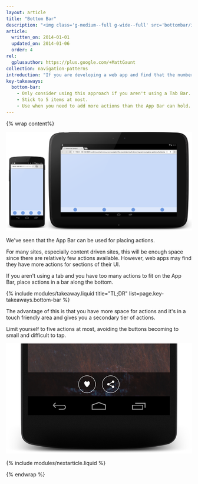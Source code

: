 ```yaml
---
layout: article
title: "Bottom Bar"
description: "<img class='g-medium--full g-wide--full' src='bottombar/images/bottombar.png'>If you are developing a web app and find that the number of actions a user can perform is more than the App Bar can handle, the best option is to overflow into a Bottom Bar."
article:
  written_on: 2014-01-01
  updated_on: 2014-01-06
  order: 4
rel:
  gplusauthor: https://plus.google.com/+MattGaunt
collection: navigation-patterns
introduction: "If you are developing a web app and find that the number of actions a user can perform is more than the App Bar can handle, the best option is to overflow into a Bottom Bar."
key-takeaways:
  bottom-bar:
    - Only consider using this approach if you aren't using a Tab Bar.
    - Stick to 5 items at most.
    - Use when you need to add more actions than the App Bar can hold.
---
```


{% wrap content%}

<a href="/web/essentials/resources/samples/the-essentials/multi-device-layouts/navigation-patterns/bottombar-sample1.html"><img class="g-medium--full g-wide--full" src="images/bottombar.png"></a>

<div style="clear: both;"></div>

We've seen that the App Bar can be used for placing actions.

For many sites, especially content driven sites, this will be enough space since there are relatively few actions available. However, web apps may find they have more actions for sections of their UI.

If you aren't using a tab and you have too many actions to fit on the App Bar, place actions in a bar along the bottom. 

{% include modules/takeaway.liquid title="TL;DR" list=page.key-takeaways.bottom-bar %}

The advantage of this is that you have more space for actions and it's in a touch friendly area and gives you a secondary tier of actions. 

Limit yourself to five actions at most, avoiding the buttons becoming to small and difficult to tap.

<a href="/web/essentials/resources/samples/the-essentials/multi-device-layouts/navigation-patterns/appbar-navdrawer-bottombar-sample.html"><img class="g--half g--last" src="images/bottom-bar-alt-1.png"></a>

<div style="clear: both;"></div>

{% include modules/nextarticle.liquid %}

{% endwrap %}
